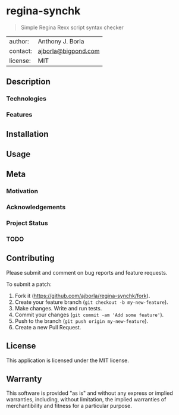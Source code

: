 # regina-synchk
> Simple Regina Rexx script syntax checker

|||
| :---     | :--- |
| author:  | Anthony J. Borla |
| contact: | [ajborla@bigpond.com](ajborla@bigpond.com) |
| license: | MIT |

## Description
### Technologies
### Features

## Installation

## Usage

## Meta
### Motivation
### Acknowledgements
### Project Status
### TODO

## Contributing
Please submit and comment on bug reports and feature requests.

To submit a patch:

1. Fork it (https://github.com/ajborla/regina-synchk/fork).
2. Create your feature branch (`git checkout -b my-new-feature`).
3. Make changes. Write and run tests.
4. Commit your changes (`git commit -am 'Add some feature'`).
5. Push to the branch (`git push origin my-new-feature`).
6. Create a new Pull Request.

## License
This application is licensed under the MIT license.

## Warranty
This software is provided "as is" and without any express or implied
warranties, including, without limitation, the implied warranties of
merchantibility and fitness for a particular purpose.
